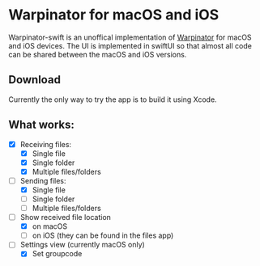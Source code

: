 # Warpinator for macOS and iOS

Warpinator-swift is an unoffical implementation of [Warpinator](https://github.com/linuxmint/warpinator) for macOS and iOS devices. The UI is implemented in swiftUI so that almost all code can be shared between the macOS and iOS versions.

## Download

Currently the only way to try the app is to build it using Xcode.

## What works:
- [X] Receiving files:
    - [X] Single file
    - [X] Single folder
    - [X] Multiple files/folders
- [ ] Sending files:
    - [X] Single file
    - [ ] Single folder
    - [ ] Multiple files/folders
- [ ] Show received file location
    - [X] on macOS
    - [ ] on iOS (they can be found in the files app)
- [ ] Settings view (currently macOS only)
    - [X] Set groupcode
